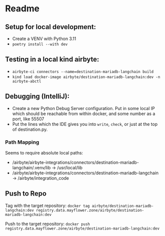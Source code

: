 # Readme

## Setup for local development:

- Create a VENV with Python 3.11 
- `poetry install --with dev`

## Testing in a local kind airbyte:
- `airbyte-ci connectors --name=destination-mariadb-langchain build`
- `kind load docker-image airbyte/destination-mariadb-langchain:dev -n airbyte-abctl`

## Debugging (IntelliJ):

- Create a new Python Debug Server configuration. Put in some local IP which should be reachable from within docker, and some number as a port, like 55507 
- Put the lines which the IDE gives you into `write`, `check`, or just at the top of destination.py.
### Path Mapping
Seems to require absolute local paths:
- <your path>/airbyte/airbyte-integrations/connectors/destination-mariadb-langchain/.venv/lib -> /usr/local/lib
- <your path>/airbyte/airbyte-integrations/connectors/destination-mariadb-langchain -> /airbyte/integration_code


## Push to Repo

Tag with the target repository:
`docker tag airbyte/destination-mariadb-langchain:dev registry.data.mayflower.zone/airbyte/destination-mariadb-langchain:dev`

Push to the target repository:
`docker push registry.data.mayflower.zone/airbyte/destination-mariadb-langchain:dev`
